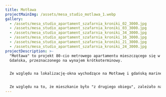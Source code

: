 ```yaml
---
title: Motława
projectMainImg: /assets/mesa_studio_motlawa_1.webp
gallery:
  - /assets/mesa_studio_apartament_szafarnia_kroniki_02_3000.jpg
  - /assets/mesa_studio_apartament_szafarnia_kroniki_03_3000.jpg
  - /assets/mesa_studio_apartament_szafarnia_kroniki_34_3000.jpg
  - /assets/mesa_studio_apartament_szafarnia_kroniki_16_3000.jpg
  - /assets/mesa_studio_apartament_szafarnia_kroniki_21_3000.jpg
  - /assets/mesa_studio_apartament_szafarnia_kroniki_24_3000.jpg
projectDescription: >-
  "Motława" to projekt 80-cio metrowego apartamentu mieszczącego się w centrum
  Gdańska, przeznaczonego na wynajem krótkoterminowy.


  Ze względu na lokalizację-okna wychodzące na Motławę i gdańską marinę, postanowiłyśmy zaprojektować tę przestrzeń nawiązując do tego, co ją otacza. Spojrzeć na nią jak na mieszkanie-jacht, wpuścić (wlać?) Zatokę Gdańską do wnętrza. Nie bazując wyłącznie na odnoszących się do Gdańska akcentach dekoracyjnych; w sposób mniej oczywisty, a nieco bardziej scenograficzny. Tak, aby goście apartamentu mogli doświadczyć go w sposób wielowymiarowy. Z tego względu postanowiłyśmy sufit w strefie wejścia wykończyć tapetą nawiązującą do tafli wody, jedną z sypialni doświetlić za pomocą okna-bulaja, a nad stołem zawiesić lampę wywołująca skojarzenie z żaglem. W salonie stworzyłyśmy podświetlaną zabudowę-instalację w kształcie fal, która największe wrażenie robi po zmroku. 


  Ze względu na to, że mieszkanie było "z drugiego obiegu", zależało nam na wykorzystaniu elementów, które w nim zastałyśmy. Kierując się aspektem ekologicznym, jak i budżetowym, kuchenną zabudowę zaprojektowałyśmy tak, aby korespondowała z kamiennym blatem, który był elementem wcześniejszej aranżacji. Dopełniłyśmy go płytkami ze wzorem wywołujacym skojarzenie z pianą morską i otuliłyśmy wszechobecnymi odcieniami błękitu.
---
```

